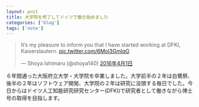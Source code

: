 ```yaml
---
layout: post
title: 大学院を修了してドイツで働き始めました
categories: ['blog']
tags: ['note']
---
```


<blockquote class="twitter-tweet" data-lang="ja"><p lang="en" dir="ltr">It’s my pleasure to inform you that I have started working at DFKI, Kaiserslautern. <a href="https://t.co/6Mol3GmIqG">pic.twitter.com/6Mol3GmIqG</a></p>&mdash; Shoya Ishimaru (@shoya140) <a href="https://twitter.com/shoya140/status/715863592902508544">2016年4月1日</a></blockquote>
<script async src="//platform.twitter.com/widgets.js" charset="utf-8"></script>

６年間通った大阪府立大学・大学院を卒業しました。大学前半の２年は白鷺祭、後半の２年はソフトウェア開発、大学院の２年は研究に没頭する毎日でした。今日からはドイツ人工知能研究研究センター(DFKI)で研究者として働きながら博士号の取得を目指します。